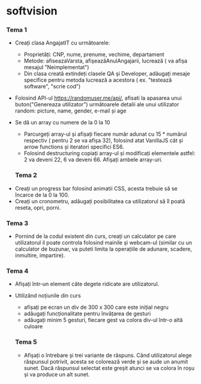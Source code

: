 # softvision

### **Tema 1**

- Creați clasa AngajatIT cu următoarele:
  - Proprietăți: CNP, nume, prenume, vechime, departament
  - Metode: afiseazaVarsta, afișeazăAnulAngajarii, lucrează ( va afișa mesajul "Neimplementat")
  - Din clasa creată extindeți clasele QA și Developer, adăugați mesaje specifice pentru metoda lucrează a acestora ( ex. "testează software", "scrie cod")
- Folosind API-ul https://randomuser.me/api/, afisati la apasarea unui buton("Genereaza utilizator") următoarele detalii ale unui utilizator random: picture, name, gender, e-mail și age

- Se dă un array cu numere de la 0 la 10

  - Parcurgeți array-ul și afișați fiecare număr adunat cu 15 \* numărul respectiv ( pentru 2 se va afișa 32), folosind atat VanillaJS cât și arrow functions și iteratori specifici ES6.
  - Folosind destructuring copiați array-ul și modificați elementele astfel: 2 va deveni 22, 6 va deveni 66. Afișați ambele array-uri.

  ### **Tema 2**

* Creați un progress bar folosind animatii CSS, acesta trebuie să se încarce de la 0 la 100.
* Creați un cronometru, adăugați posibilitatea ca utilizatorul să îl poată reseta, opri, porni.

### **Tema 3**

- Pornind de la codul existent din curs, creați un calculator pe care utilizatorul il poate controla folosind mainile și webcam-ul (similar cu un calculator de buzunar, va puteti limita la operațiile de adunare, scadere, inmultire, impartire).

### **Tema 4**

- Afișați într-un element câte degete ridicate are utilizatorul.
- Utilizând noțiunile din curs

  - afișați pe ecran un div de 300 x 300 care este inițial negru
  - adăugați funcționalitate pentru învățarea de gesturi
  - adăugați minim 5 gesturi, fiecare gest va colora div-ul într-o altă culoare

  ### **Tema 5**

  - Afișați o întrebare și trei variante de răspuns. Când utilizatorul alege răspunsul potrivit, acesta se colorează verde și se aude un anumit sunet. Dacă răspunsul selectat este greșit atunci se va colora în roșu și va produce un alt sunet.
